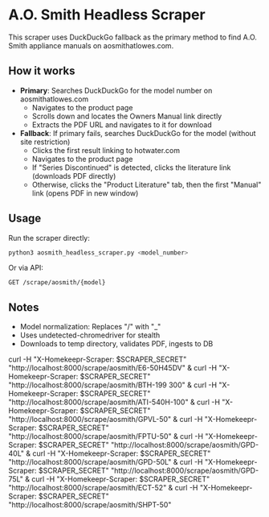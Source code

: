 # A.O. Smith Headless Scraper

This scraper uses DuckDuckGo fallback as the primary method to find A.O. Smith appliance manuals on aosmithatlowes.com.

## How it works
- **Primary**: Searches DuckDuckGo for the model number on aosmithatlowes.com
  - Navigates to the product page
  - Scrolls down and locates the Owners Manual link directly
  - Extracts the PDF URL and navigates to it for download
- **Fallback**: If primary fails, searches DuckDuckGo for the model (without site restriction)
  - Clicks the first result linking to hotwater.com
  - Navigates to the product page
  - If "Series Discontinued" is detected, clicks the literature link (downloads PDF directly)
  - Otherwise, clicks the "Product Literature" tab, then the first "Manual" link (opens PDF in new window)

## Usage
Run the scraper directly:
```bash
python3 aosmith_headless_scraper.py <model_number>
```

Or via API:
```
GET /scrape/aosmith/{model}
```

## Notes
- Model normalization: Replaces "/" with "_"
- Uses undetected-chromedriver for stealth
- Downloads to temp directory, validates PDF, ingests to DB


curl -H "X-Homekeepr-Scraper: $SCRAPER_SECRET" "http://localhost:8000/scrape/aosmith/E6-50H45DV" &
curl -H "X-Homekeepr-Scraper: $SCRAPER_SECRET" "http://localhost:8000/scrape/aosmith/BTH-199 300" &
curl -H "X-Homekeepr-Scraper: $SCRAPER_SECRET" "http://localhost:8000/scrape/aosmith/ATI-540H-100" &
curl -H "X-Homekeepr-Scraper: $SCRAPER_SECRET" "http://localhost:8000/scrape/aosmith/GPVL-50" &
curl -H "X-Homekeepr-Scraper: $SCRAPER_SECRET" "http://localhost:8000/scrape/aosmith/FPTU-50" &
curl -H "X-Homekeepr-Scraper: $SCRAPER_SECRET" "http://localhost:8000/scrape/aosmith/GPD-40L" &
curl -H "X-Homekeepr-Scraper: $SCRAPER_SECRET" "http://localhost:8000/scrape/aosmith/GPD-50L" &
curl -H "X-Homekeepr-Scraper: $SCRAPER_SECRET" "http://localhost:8000/scrape/aosmith/GPD-75L" &
curl -H "X-Homekeepr-Scraper: $SCRAPER_SECRET" "http://localhost:8000/scrape/aosmith/ECT-52" &
curl -H "X-Homekeepr-Scraper: $SCRAPER_SECRET" "http://localhost:8000/scrape/aosmith/SHPT-50" 